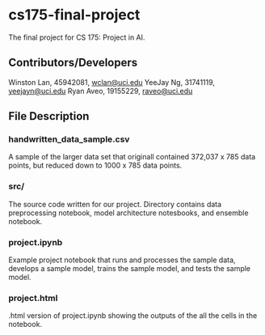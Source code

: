 # cs175-final-project
The final project for CS 175: Project in AI.

## Contributors/Developers
Winston Lan, 45942081, wclan@uci.edu
YeeJay Ng, 31741119, yeejayn@uci.edu
Ryan Aveo, 19155229, raveo@uci.edu


## File Description
### handwritten_data_sample.csv
A sample of the larger data set that originall contained 372,037 x 785 data points, but reduced down to 1000 x 785 data points.

### src/
The source code written for our project. Directory contains data preprocessing notebook, model architecture notesbooks, and ensemble notebook.

### project.ipynb
Example project notebook that runs and processes the sample data, develops a sample model, trains the sample model, and tests the sample model.

### project.html
.html version of project.ipynb showing the outputs of the all the cells in the notebook.
